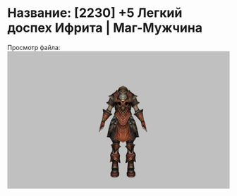 # Название: [2230] +5 Легкий доспех Ифрита | Маг-Мужчина

Просмотр файла:
![p040020.png](p040020.png)